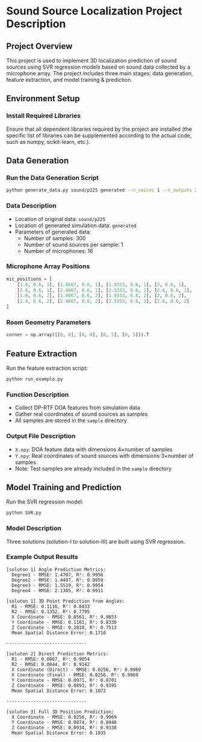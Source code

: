 # Sound Source Localization Project Description

## Project Overview
This project is used to implement 3D localization prediction of sound sources using SVR regression models based on sound data collected by a microphone array. The project includes three main stages: data generation, feature extraction, and model training & prediction.

## Environment Setup

### Install Required Libraries
Ensure that all dependent libraries required by the project are installed (the specific list of libraries can be supplemented according to the actual code, such as numpy, scikit-learn, etc.).

## Data Generation

### Run the Data Generation Script
```bash
python generate_data.py sound/p225 generated --n_voices 1 --n_outputs 300 --mic_radius 0.32 --n_mics 16
```

### Data Description
- Location of original data: `sound/p225`
- Location of generated simulation data: `generated`
- Parameters of generated data:
  - Number of samples: 300
  - Number of sound sources per sample: 1
  - Number of microphones: 16

### Microphone Array Positions
```python
mic_positions = [
    [1.8, 0.6, 1], [1.8667, 0.6, 1], [1.9333, 0.6, 1], [2, 0.6, 1],
    [2.4, 0.6, 1], [2.4667, 0.6, 1], [2.5333, 0.6, 1], [2.6, 0.6, 1],
    [1.8, 0.6, 2], [1.8667, 0.6, 2], [1.9333, 0.6, 2], [2, 0.6, 2],
    [2.4, 0.6, 2], [2.4667, 0.6, 2], [2.5333, 0.6, 2], [2.6, 0.6, 2]
]
```

### Room Geometry Parameters
```python
corner = np.array([[0, 0], [8, 0], [8, 5], [0, 5]]).T
```

## Feature Extraction

Run the feature extraction script:
```bash
python run_example.py
```

### Function Description
- Collect DP-RTF DOA features from simulation data
- Gather real coordinates of sound sources as samples
- All samples are stored in the `sample` directory

### Output File Description
- `X.npy`: DOA feature data with dimensions 4×number of samples
- `Y.npy`: Real coordinates of sound sources with dimensions 3×number of samples
- Note: Test samples are already included in the `sample` directory

## Model Training and Prediction

Run the SVR regression model:
```bash
python SVR.py
```

### Model Description
Three solutions (solution-I to solution-III) are built using SVR regression.

### Example Output Results

```
[soluton 1] Angle Prediction Metrics:
  Degree1 - RMSE: 1.4707, R²: 0.9956
  Degree2 - RMSE: 1.4487, R²: 0.9959
  Degree3 - RMSE: 1.5519, R²: 0.9954
  Degree4 - RMSE: 2.1385, R²: 0.9911

[soluton 1] 3D Point Prediction from Angles:
  R1 - RMSE: 0.1116, R²: 0.8433
  R2 - RMSE: 0.1352, R²: 0.7795
  X Coordinate - RMSE: 0.0561, R²: 0.9853
  Y Coordinate - RMSE: 0.1101, R²: 0.8330
  Z Coordinate - RMSE: 0.1810, R²: 0.7513
  Mean Spatial Distance Error: 0.1710

------------------------------

[soluton 2] Direct Prediction Metrics:
  R1 - RMSE: 0.0867, R²: 0.9054
  R2 - RMSE: 0.0844, R²: 0.9142
  X Coordinate (Direct) - RMSE: 0.0256, R²: 0.9969
  X Coordinate (Final) - RMSE: 0.0256, R²: 0.9969
  Y Coordinate - RMSE: 0.0971, R²: 0.8701
  Z Coordinate - RMSE: 0.0893, R²: 0.9395
  Mean Spatial Distance Error: 0.1072

------------------------------

[soluton 3] Full 3D Position Prediction:
  X Coordinate - RMSE: 0.0256, R²: 0.9969
  Y Coordinate - RMSE: 0.0874, R²: 0.8948
  Z Coordinate - RMSE: 0.0934, R²: 0.9338
  Mean Spatial Distance Error: 0.1035
```
